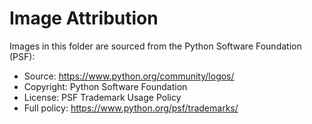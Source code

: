 # Image Attribution

Images in this folder are sourced from the Python Software Foundation (PSF):

- Source: <https://www.python.org/community/logos/>
- Copyright: Python Software Foundation
- License: PSF Trademark Usage Policy
- Full policy: <https://www.python.org/psf/trademarks/>
